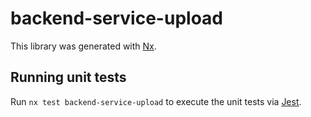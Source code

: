 # backend-service-upload

This library was generated with [Nx](https://nx.dev).

## Running unit tests

Run `nx test backend-service-upload` to execute the unit tests via [Jest](https://jestjs.io).
